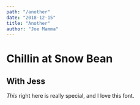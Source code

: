 ```yaml
---
path: "/another"
date: "2018-12-15"
title: "Another"
author: "Joe Mamma"
---
```


# Chillin at Snow Bean

## With Jess

_This_ right here is really special, and I love this font.
